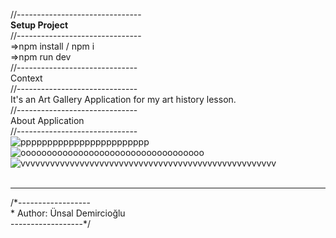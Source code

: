 //-------------------------------
<br/>
<b>Setup Project</b>
<br/>
//-------------------------------
<br/>
=>npm install / npm i
<br/>
=>npm run dev
<br/>
//------------------------------
<br/>
Context
<br/>
//------------------------------
<br/>
It's an Art Gallery Application for my art history lesson.
<br/>
//------------------------------
<br/>
About Application
<br/>
//------------------------------
<br/>
![pppppppppppppppppppppppp](https://github.com/user-attachments/assets/64f54d96-ce07-4542-95ee-6d5fda2692a7)
<br/>
![ooooooooooooooooooooooooooooooooooo](https://github.com/user-attachments/assets/5f740971-6680-4ca1-ba2e-ccb0a975c8a1)
<br/>
![vvvvvvvvvvvvvvvvvvvvvvvvvvvvvvvvvvvvvvvvvvvvvvvvvvvv](https://github.com/user-attachments/assets/467ee75b-4ce6-44af-81a1-192848db4190)
<br/>
<br/>

<hr/>
/*------------------
<br/>
* Author: Ünsal Demircioğlu
<br/>
------------------*/
